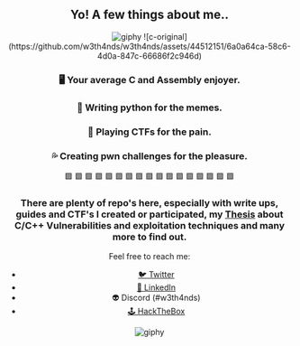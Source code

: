 <div align="center">
  <h2>
     Yo! A few things about me.. 
  </h2>
</div>

<div align="center">
  <img src="https://github.com/w3th4nds/w3th4nds/assets/44512151/90e3b9cc-f5c8-41e9-9fc5-03caedd9a674" alt="giphy">
![c-original](https://github.com/w3th4nds/w3th4nds/assets/44512151/6a0a64ca-58c6-4d0a-847c-66686f2c946d)


### 🖥 Your average **C** and **Assembly** enjoyer.  

### 🐍 Writing **python** for the memes.   

### 🚩 Playing **CTFs** for the pain.  

### 💦 Creating **pwn** challenges for the pleasure. 

<div align="center">
  🟪     🟪     🟪     🟪     🟪     🟪     🟪     🟪     🟪     🟪     🟪     🟪     🟪     🟪     🟪     🟪     🟪
</div>

### There are plenty of repo's here, especially with write ups, guides and CTF's I created or participated, my [Thesis](https://polynoe.lib.uniwa.gr/xmlui/handle/11400/4148) about **C/C++ Vulnerabilities and exploitation techniques** and many more to find out.

Feel free to reach me:  
* [🐦 Twitter](https://twitter.com/w3th4nds)
* [🔗 LinkedIn](https://www.linkedin.com/in/thanos-sarridis/)
* 👽 Discord (#w3th4nds)
* [🕹 HackTheBox](https://app.hackthebox.com/profile/70668)

<div align="center">
  <img src="https://github.com/w3th4nds/w3th4nds/assets/44512151/b0684bc9-5974-453f-b770-f5fb9f6044f4" alt="giphy">
</div>

